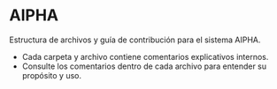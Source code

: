# AIPHA

Estructura de archivos y guía de contribución para el sistema AIPHA.

- Cada carpeta y archivo contiene comentarios explicativos internos.
- Consulte los comentarios dentro de cada archivo para entender su propósito y uso.
